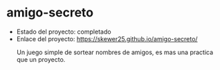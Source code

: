 # amigo-secreto
- Estado del proyecto: completado
- Enlace del proyecto: https://skewer25.github.io/amigo-secreto/
  <p>Un juego simple de sortear nombres de amigos, es mas una practica que un proyecto.</p>
